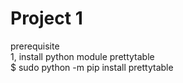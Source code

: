 # Project 1
  
prerequisite  
1, install python module prettytable  
$ sudo python -m pip install prettytable  
  

